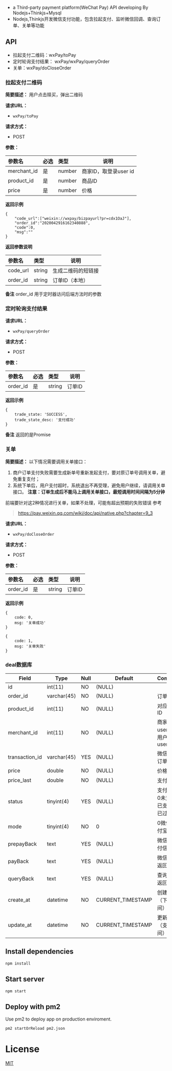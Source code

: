 
- a Third-party payment platform(WeChat Pay) API developing By Nodejs+Thinkjs+Mysql
- Nodejs,Thinkjs开发微信支付功能，包含拉起支付、监听微信回调、查询订单、关单等功能

## API
- 拉起支付二维码：wxPay/toPay
- 定时轮询支付结果： wxPay/wxPay/queryOrder
- 关单：wxPay/doCloseOrder

### 拉起支付二维码 

    
**简要描述：** 
用户点击赎买，弹出二维码

**请求URL：** 
- ` wxPay/toPay `
  
**请求方式：**
- POST 

**参数：** 

|参数名|必选|类型|说明|
|:----    |:---|:----- |-----   |
|merchant_id |是  |number |商家ID，取登录user id   |
|product_id |是  |number | 商品ID    |
|price     |是  |number | 价格    |


**返回示例**

``` 
{
	"code_url":["weixin://wxpay/bizpayurl?pr=cdx1OaJ"],
	"order_id":"2020042916162340888",
	"code":0,
	"msg":""
}

```

**返回参数说明** 

|参数名|类型|说明|
|:-----  |:-----|-----                           |
|code_url |string   | 生成二维码的短链接  |
|order_id |string   | 订单ID（本地）  |


**备注** 
order_id 用于定时器访问后端方法时的参数




### 定时轮询支付结果

**请求URL：** 
- ` wxPay/queryOrder `
  
**请求方式：**
- POST 

**参数：** 

|参数名|必选|类型|说明|
|:----    |:---|:----- |-----   |
|order_id     |是  |string | 订单ID    |

**返回示例**

``` 
{
	trade_state: 'SUCCESS', 
	trade_state_desc: '支付成功'
}
```

**备注** 
返回的是Promise






### 关单
**简要描述：** 
以下情况需要调用关单接口：
1. 商户订单支付失败需要生成新单号重新发起支付，要对原订单号调用关单，避免重复支付；
2. 系统下单后，用户支付超时，系统退出不再受理，避免用户继续，请调用关单接口。
**注意：订单生成后不能马上调用关单接口，最短调用时间间隔为5分钟**

前端要针对这2种情况进行关单，如果不处理，可能有超出预期的失败错误
参考
> https://pay.weixin.qq.com/wiki/doc/api/native.php?chapter=9_3

**请求URL：** 
- ` wxPay/doCloseOrder `
  
**请求方式：**
- POST 

**参数：** 

|参数名|必选|类型|说明|
|:----    |:---|:----- |-----   |
|order_id     |是  |string | 订单ID    |

 **返回示例**

``` 
{
	code: 0, 
	msg: '关单成功'
}

{
	code: 1, 
	msg: '关单失败'
}

```


### deal数据库
| Field           | Type          | Null | Default            | Comment             |
|-----------------|---------------|------|--------------------|---------------------|
| id              | int\(11\)     | NO   | \(NULL\)           |                     |
| order\_id       | varchar\(45\) | NO   | \(NULL\)           | 订单id                |
| product\_id     | int\(11\)     | NO   | \(NULL\)           | 对应商品ID              |
| merchant\_id    | int\(11\)     | NO   | \(NULL\)           | 商家userID,或用户userID  |
| transaction\_id | varchar\(45\) | YES  | \(NULL\)           | 微信支付订单号             |
| price           | double        | NO   | \(NULL\)           | 价格                  |
| price\_last     | double        | NO   | \(NULL\)           | 支付价格                |
| status          | tinyint\(4\)  | YES  | \(NULL\)           | 支付状态 0未支付 1已支付 2已过期 |
| mode            | tinyint\(4\)  | NO   | 0                  | 0微信 1支付宝            |
| prepayBack      | text          | YES  | \(NULL\)           | 微信预支付信息             |
| payBack         | text          | YES  | \(NULL\)           | 微信支付返回信息            |
| queryBack       | text          | YES  | \(NULL\)           | 查询订单返回信息            |
| create\_at      | datetime      | NO   | CURRENT\_TIMESTAMP | 创建时间（下单时间）          |
| update\_at      | datetime      | NO   | CURRENT\_TIMESTAMP | 更新时间（支付时间）          |





## Install dependencies

```
npm install
```

## Start server

```
npm start
```

## Deploy with pm2

Use pm2 to deploy app on production enviroment.

```
pm2 startOrReload pm2.json
```

# License
[MIT](http://opensource.org/licenses/MIT)